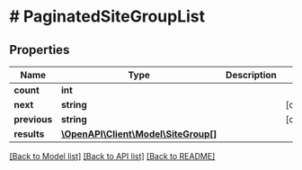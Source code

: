 # # PaginatedSiteGroupList

## Properties

Name | Type | Description | Notes
------------ | ------------- | ------------- | -------------
**count** | **int** |  |
**next** | **string** |  | [optional]
**previous** | **string** |  | [optional]
**results** | [**\OpenAPI\Client\Model\SiteGroup[]**](SiteGroup.md) |  |

[[Back to Model list]](../../README.md#models) [[Back to API list]](../../README.md#endpoints) [[Back to README]](../../README.md)
